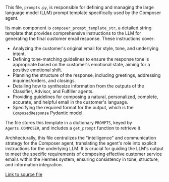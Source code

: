 This file, `prompts.py`, is responsible for defining and managing the large language model (LLM) prompt template specifically used by the Composer agent.

Its main component is `composer_prompt_template_str`, a detailed string template that provides comprehensive instructions to the LLM for generating the final customer email response. These instructions cover:
-   Analyzing the customer's original email for style, tone, and underlying intent.
-   Defining tone-matching guidelines to ensure the response tone is appropriate based on the customer's emotional state, aiming for a positive emotional shift.
-   Planning the structure of the response, including greetings, addressing inquiries/orders, and closings.
-   Detailing how to synthesize information from the outputs of the Classifier, Advisor, and Fulfiller agents.
-   Providing guidelines for composing a natural, personalized, complete, accurate, and helpful email in the customer's language.
-   Specifying the required format for the output, which is the `ComposedResponse` Pydantic model.

The file stores this template in a dictionary `PROMPTS`, keyed by `Agents.COMPOSER`, and includes a `get_prompt` function to retrieve it.

Architecturally, this file centralizes the "intelligence" and communication strategy for the Composer agent, translating the agent's role into explicit instructions for the underlying LLM. It is crucial for guiding the LLM's output to meet the specific requirements of composing effective customer service emails within the Hermes system, ensuring consistency in tone, structure, and information integration.

[Link to source file](../../../../src/hermes/agents/composer/prompts.py) 